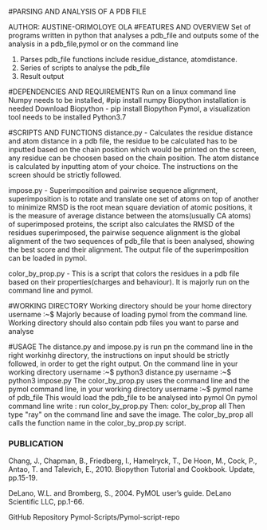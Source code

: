 #PARSING AND ANALYSIS OF A PDB FILE

AUTHOR: AUSTINE-ORIMOLOYE OLA
#FEATURES AND OVERVIEW
Set of programs written in python that analyses a pdb_file and outputs some of the analysis in a pdb_file,pymol or on the command line
1. Parses pdb_file functions include residue_distance, atomdistance.
2. Series of scripts to analyse the pdb_file
3. Result output

#DEPENDENCIES AND REQUIREMENTS
Run on a linux command line
Numpy needs to be installed, #pip install numpy
Biopython installation is needed 
Download Biopython - pip install Biopython
Pymol, a visualization tool needs to be installed 
Python3.7 

#SCRIPTS AND FUNCTIONS
distance.py - Calculates the residue distance and atom distance in a pdb file, the residue to be calculated has to be inputted based on the chain position which would be printed on the screen, any residue can be choosen based on the chain position. 
The atom distance is calculated by inputting atom of your choice. The instructions on the screen should be strictly followed.

impose.py - Superimposition and pairwise sequence alignment, superimposition is to rotate and translate one set of atoms on top of another to minimize RMSD is the root mean square deviation of atomic positions, it is the measure of average distance between the atoms(usually CA atoms) of superimposed proteins, the script also calculates the RMSD of the residues superimposed, the pairwise sequence alignment is the global alignment of the two sequences of pdb_file that is been analysed, showing the best score and their alignment. The output file of the superimposition can be loaded in pymol.

color_by_prop.py - This is a script that colors the residues in a pdb file based on their properties(charges and behaviour). It is majorly run on the command line and pymol.

#WORKING DIRECTORY
Working directory should be your home directory 
username :~$
Majorly because of loading pymol from the command line.
Working directory should also contain pdb files you want to parse and analyse

#USAGE
The distance.py and impose.py is run pn the command line in the right workinhg directory, the instructions on input should be strictly followed, in order to get the right output. 
On the command line in your working directory
username :~$ python3 distance.py 
username :~$ python3 impose.py 
The color_by_prop.py uses the command line and the pymol command line, in your working directory 
username :~$ pymol name of pdb_file
This would load the pdb_file to be analysed into pymol
On pymol command line write :
run color_by_prop.py
Then:
color_by_prop all
Then type "ray" on the command line and save the image.
The color_by_prop all calls the function name in the color_by_prop.py script.

### PUBLICATION 
Chang, J., Chapman, B., Friedberg, I., Hamelryck, T., De Hoon, M., Cock, P., Antao, T. and Talevich, E., 2010. Biopython Tutorial and Cookbook. Update, pp.15-19.

DeLano, W.L. and Bromberg, S., 2004. PyMOL user’s guide. DeLano Scientific LLC, pp.1-66.

GitHub Repository Pymol-Scripts/Pymol-script-repo






